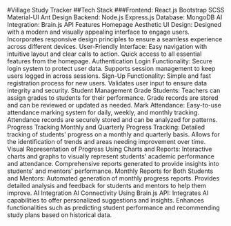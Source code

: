 #Village Study Tracker
##Tech Stack
###Frontend:
React.js
Bootstrap
SCSS
Material-UI
Ant Design
Backend:
Node.js
Express.js
Database:
MongoDB
AI Integration:
Brain.js API
Features
Homepage
Aesthetic UI Design:
Designed with a modern and visually appealing interface to engage users.
Incorporates responsive design principles to ensure a seamless experience across different devices.
User-Friendly Interface:
Easy navigation with intuitive layout and clear calls to action.
Quick access to all essential features from the homepage.
Authentication
Login Functionality:
Secure login system to protect user data.
Supports session management to keep users logged in across sessions.
Sign-Up Functionality:
Simple and fast registration process for new users.
Validates user input to ensure data integrity and security.
Student Management
Grade Students:
Teachers can assign grades to students for their performance.
Grade records are stored and can be reviewed or updated as needed.
Mark Attendance:
Easy-to-use attendance marking system for daily, weekly, and monthly tracking.
Attendance records are securely stored and can be analyzed for patterns.
Progress Tracking
Monthly and Quarterly Progress Tracking:
Detailed tracking of students' progress on a monthly and quarterly basis.
Allows for the identification of trends and areas needing improvement over time.
Visual Representation of Progress Using Charts and Reports:
Interactive charts and graphs to visually represent students' academic performance and attendance.
Comprehensive reports generated to provide insights into students' and mentors' performance.
Monthly Reports for Both Students and Mentors:
Automated generation of monthly progress reports.
Provides detailed analysis and feedback for students and mentors to help them improve.
AI Integration
AI Connectivity Using Brain.js API:
Integrates AI capabilities to offer personalized suggestions and insights.
Enhances functionalities such as predicting student performance and recommending study plans based on historical data.
